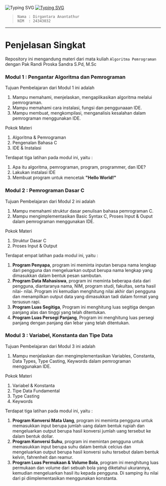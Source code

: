 <img src="https://readme-typing-svg.herokuapp.com?font=Fira+Code&weight=600&size=30&duration=3000&pause=5000&color=851c73&center=true&vCenter=true&width=1000&lines=Algoritma+Pemrograman" alt="Typing SVG" /></a>
<a href="https://git.io/typing-svg"><img src="https://readme-typing-svg.herokuapp.com?font=Fira+Code&weight=400&size=50&duration=3000&pause=5000&color=32A8BBFF&center=true&vCenter=true&width=2000&lines=Randi+Proska+Sandra+S.Pd,+M.Sc" alt="Typing SVG" /></a>

> ```
> Nama : Dirgantara Anantathur
> NIM  : 24343032
> ```

---

# Penjelasan Singkat
Repository ini mengandung materi dari mata kuliah `Algoritma Pemrograman`
dengan Pak Randi Proska Sandra S.Pd, M.Sc

### Modul 1 : Pengantar Algoritma dan Pemrograman

Tujuan Pembelajaran dari Modul 1 ini adalah 
1. Mampu memahami, menjelaskan, mengaplikasikan algoritma melalui pemrograman.
2. Mampu memahami cara instalasi, fungsi dan penggunaaan IDE.
3. Mampu membuat, mengkompilasi, menganalisis kesalahan dalam pemrograman menggunakan IDE.

Pokok Materi
1. Algoritma & Pemrograman
2. Pengenalan Bahasa C
3. IDE & Instalasi

Terdapat tiga latihan pada modul ini, yaitu :
1. Apa itu algoritma, pemrograman, program, programmer, dan IDE?
2. Lakukan instalasi IDE
3. Membuat program untuk mencetak **"Hello World!"**

### Modul 2 : Pemrograman Dasar C

Tujuan Pembelajaran dari Modul 2 ini adalah
1. Mampu memahami struktur dasar penulisan bahasa pemrograman C.
2. Mampu mengimplementasikan Basic Syntax C, Proses Input & Ouput dalam
   pemrograman menggunakan IDE.

Pokok Materi
1. Struktur Dasar C
2. Proses Input & Output

Terdapat empat latihan pada modul ini, yaitu :
1. **Program Penyapa**, program ini meminta inputan berupa nama lengkap dari pengguna dan mengeluarkan output berupa nama lengkap yang dimasukkan     dalam bentuk pesan sambutan.
2. **Program Data Mahasiswa**, program ini meminta beberapa data dari pengguna, diantaranya nama, NIM, program studi, fakultas, serta hasil nilai-    nilai. Program ini kemudian menghitung nilai akhir dari pengguna dan menampilkan output data yang dimasukkan tadi dalam format yang tersusun       rapi.
3. **Program Luas Segitiga**, Program ini menghitung luas segitiga dengan panjang alas dan tinggi yang telah ditentukan.
4. **Program Luas Persegi Panjang**, Program ini menghitung luas persegi panjang dengan panjang dan lebar yang telah ditentukan.

### Modul 3 : Variabel, Konstanta dan Tipe Data

Tujuan Pembelajaran dari Modul 3 ini adalah
1. Mampu menjelaskan dan mengimplementasikan Variables, Constanta, Data Types, Type Casting, Keywords dalam pemrograman menggunakan IDE.

Pokok Materi
1. Variabel & Konstanta
2. Tipe Data Fundamental
3. Type Casting
4. Keywords

Terdapat tiga latihan pada modul ini, yaitu :
1. **Program Konversi Mata Uang**, program ini meminta pengguna untuk memasukkan input berupa jumlah uang dalam bentuk rupiah dan mengeluarkan        output berupa hasil konversi jumlah uang tersebut ke dalam bentuk dollar.
2. **Program Konversi Suhu**, program ini memintan pengguna untuk memasukkan input berupa suhu dalam bentuk celcius dan mengeluarkan output berupa    hasil konversi suhu tersebut dalam bentuk kelvin, fahrenheit dan reamur.
3. **Program Luas Permukaan & Volume Bola**, program ini menghitung luas permukaan dan volume dari sebuah bola yang diketahui ukurannya, kemudian     mengeluarkan hasil itu kepada pengguna. Di samping itu nilai dari pi diimplementasikan menggunakan konstanta.

